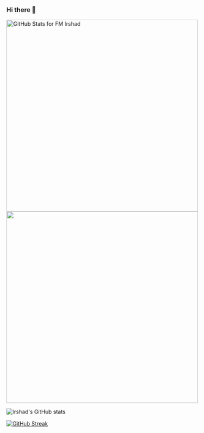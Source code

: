 ### Hi there 👋

<!--
**fmir864/fmir864** is a ✨ _special_ ✨ repository because its `README.md` (this file) appears on your GitHub profile.

Here are some ideas to get you started:

- 🔭 I’m currently working on ...
- 🌱 I’m currently learning ...
- 👯 I’m looking to collaborate on ...
- 🤔 I’m looking for help with ...
- 💬 Ask me about ...
- 📫 How to reach me: ...
- 😄 Pronouns: ...
- ⚡ Fun fact: ...
-->

<img src="https://github-readme-stats.vercel.app/api?username=fmir864&show_icons=true&include_all_commits=true&count_private=true&theme=github_dark&layout=compact" alt="GitHub Stats for FM Irshad" width="500">

<img src="https://github-readme-streak-stats.herokuapp.com?user=fmir864&theme=github-dark" width="500">

![Irshad's GitHub stats](https://github-readme-stats.vercel.app/api?username=fmir864&show_icons=true&include_all_commits=true&count_private=true&theme=github_dark&layout=compact)

[![GitHub Streak](https://github-readme-streak-stats.herokuapp.com?user=fmir864&theme=github-dark)](https://git.io/streak-stats)

